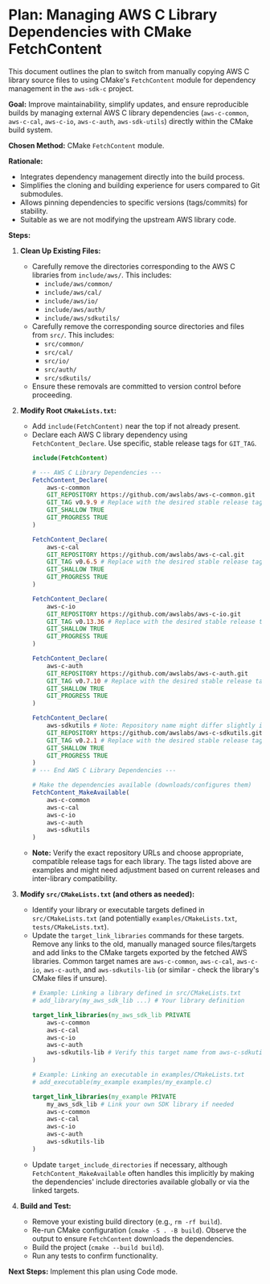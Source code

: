 # Plan: Managing AWS C Library Dependencies with CMake FetchContent

This document outlines the plan to switch from manually copying AWS C library source files to using CMake's `FetchContent` module for dependency management in the `aws-sdk-c` project.

**Goal:** Improve maintainability, simplify updates, and ensure reproducible builds by managing external AWS C library dependencies (`aws-c-common`, `aws-c-cal`, `aws-c-io`, `aws-c-auth`, `aws-sdk-utils`) directly within the CMake build system.

**Chosen Method:** CMake `FetchContent` module.

**Rationale:**
*   Integrates dependency management directly into the build process.
*   Simplifies the cloning and building experience for users compared to Git submodules.
*   Allows pinning dependencies to specific versions (tags/commits) for stability.
*   Suitable as we are not modifying the upstream AWS library code.

**Steps:**

1.  **Clean Up Existing Files:**
    *   Carefully remove the directories corresponding to the AWS C libraries from `include/aws/`. This includes:
        *   `include/aws/common/`
        *   `include/aws/cal/`
        *   `include/aws/io/`
        *   `include/aws/auth/`
        *   `include/aws/sdkutils/`
    *   Carefully remove the corresponding source directories and files from `src/`. This includes:
        *   `src/common/`
        *   `src/cal/`
        *   `src/io/`
        *   `src/auth/`
        *   `src/sdkutils/`
    *   Ensure these removals are committed to version control before proceeding.

2.  **Modify Root `CMakeLists.txt`:**
    *   Add `include(FetchContent)` near the top if not already present.
    *   Declare each AWS C library dependency using `FetchContent_Declare`. Use specific, stable release tags for `GIT_TAG`.
        ```cmake
        include(FetchContent)

        # --- AWS C Library Dependencies ---
        FetchContent_Declare(
            aws-c-common
            GIT_REPOSITORY https://github.com/awslabs/aws-c-common.git
            GIT_TAG v0.9.9 # Replace with the desired stable release tag
            GIT_SHALLOW TRUE
            GIT_PROGRESS TRUE
        )

        FetchContent_Declare(
            aws-c-cal
            GIT_REPOSITORY https://github.com/awslabs/aws-c-cal.git
            GIT_TAG v0.6.5 # Replace with the desired stable release tag
            GIT_SHALLOW TRUE
            GIT_PROGRESS TRUE
        )

        FetchContent_Declare(
            aws-c-io
            GIT_REPOSITORY https://github.com/awslabs/aws-c-io.git
            GIT_TAG v0.13.36 # Replace with the desired stable release tag
            GIT_SHALLOW TRUE
            GIT_PROGRESS TRUE
        )

        FetchContent_Declare(
            aws-c-auth
            GIT_REPOSITORY https://github.com/awslabs/aws-c-auth.git
            GIT_TAG v0.7.10 # Replace with the desired stable release tag
            GIT_SHALLOW TRUE
            GIT_PROGRESS TRUE
        )

        FetchContent_Declare(
            aws-sdkutils # Note: Repository name might differ slightly if it's aws-c-sdkutils
            GIT_REPOSITORY https://github.com/awslabs/aws-c-sdkutils.git
            GIT_TAG v0.2.1 # Replace with the desired stable release tag
            GIT_SHALLOW TRUE
            GIT_PROGRESS TRUE
        )
        # --- End AWS C Library Dependencies ---

        # Make the dependencies available (downloads/configures them)
        FetchContent_MakeAvailable(
            aws-c-common
            aws-c-cal
            aws-c-io
            aws-c-auth
            aws-sdkutils
        )
        ```
    *   **Note:** Verify the exact repository URLs and choose appropriate, compatible release tags for each library. The tags listed above are examples and might need adjustment based on current releases and inter-library compatibility.

3.  **Modify `src/CMakeLists.txt` (and others as needed):**
    *   Identify your library or executable targets defined in `src/CMakeLists.txt` (and potentially `examples/CMakeLists.txt`, `tests/CMakeLists.txt`).
    *   Update the `target_link_libraries` commands for these targets. Remove any links to the old, manually managed source files/targets and add links to the CMake targets exported by the fetched AWS libraries. Common target names are `aws-c-common`, `aws-c-cal`, `aws-c-io`, `aws-c-auth`, and `aws-sdkutils-lib` (or similar - check the library's CMake files if unsure).
        ```cmake
        # Example: Linking a library defined in src/CMakeLists.txt
        # add_library(my_aws_sdk_lib ...) # Your library definition

        target_link_libraries(my_aws_sdk_lib PRIVATE
            aws-c-common
            aws-c-cal
            aws-c-io
            aws-c-auth
            aws-sdkutils-lib # Verify this target name from aws-c-sdkutils CMakeLists.txt
        )

        # Example: Linking an executable in examples/CMakeLists.txt
        # add_executable(my_example examples/my_example.c)

        target_link_libraries(my_example PRIVATE
            my_aws_sdk_lib # Link your own SDK library if needed
            aws-c-common
            aws-c-cal
            aws-c-io
            aws-c-auth
            aws-sdkutils-lib
        )
        ```
    *   Update `target_include_directories` if necessary, although `FetchContent_MakeAvailable` often handles this implicitly by making the dependencies' include directories available globally or via the linked targets.

4.  **Build and Test:**
    *   Remove your existing build directory (e.g., `rm -rf build`).
    *   Re-run CMake configuration (`cmake -S . -B build`). Observe the output to ensure `FetchContent` downloads the dependencies.
    *   Build the project (`cmake --build build`).
    *   Run any tests to confirm functionality.

**Next Steps:** Implement this plan using Code mode.